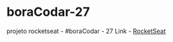 # boraCodar-27
projeto rocketseat - #boraCodar - 27
Link - <a href="https://www.rocketseat.com.br/boracodar">RocketSeat</a>

